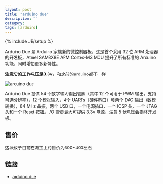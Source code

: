 ```yaml
---
layout: post
title: "arduino due"
description: ""
category: 
tags: [arduino]
---
```

{% include JB/setup %}

Arduino Due 是 Arduino 家族新的微控制器板，这是首个采用 32 位 ARM 处理器的开发板，Atmel SAM3X8E ARM Cortex-M3 MCU 提升了所有标准的 Arduino 功能，同时增加更多新特性。

**注意它的工作电压是3.3v**，和之前的arduino都不一样

![arduino due](http://ww1.sinaimg.cn/large/a74ecc4cjw1e0jtvhjvy0j.jpg)

Arduino Due 提供 54 个数字输入输出管脚（其中 12 个可用于 PWM 输出，支持可选分辨率），12 个模拟输入，4个 UARTs（硬件串口）和两个 DAC 输出（数模转换），84 MHz 晶振，两个 USB 口，一个电源插口，一个 ICSP 头，一个 JTAG 头和一个 Reset 按钮。I/O 管脚最大可提供 3.3v 电源，注意 5 伏电压会损坏开发板。

## 售价

这块板子目前在淘宝上的售价为300~400左右

## 链接

* [arduino due](http://arduino.cc/en/Main/ArduinoBoardDue)
